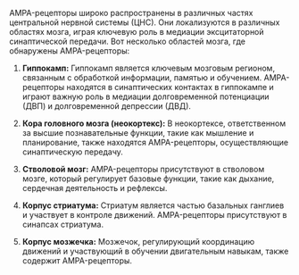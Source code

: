 AMPA-рецепторы широко распространены в различных частях центральной нервной системы (ЦНС). Они локализуются в различных областях мозга, играя ключевую роль в медиации эксцитаторной синаптической передачи. Вот несколько областей мозга, где обнаружены AMPA-рецепторы:

1. **Гиппокамп:** Гиппокамп является ключевым мозговым регионом, связанным с обработкой информации, памятью и обучением. AMPA-рецепторы находятся в синаптических контактах в гиппокампе и играют важную роль в медиации долговременной потенциации (ДВП) и долговременной депрессии (ДВД).
    
2. **Кора головного мозга (неокортекс):** В неокортексе, ответственном за высшие познавательные функции, такие как мышление и планирование, также находятся AMPA-рецепторы, осуществляющие синаптическую передачу.
    
3. **Стволовой мозг:** AMPA-рецепторы присутствуют в стволовом мозге, который регулирует базовые функции, такие как дыхание, сердечная деятельность и рефлексы.
    
4. **Корпус стриатума:** Стриатум является частью базальных ганглиев и участвует в контроле движений. AMPA-рецепторы присутствуют в синапсах стриатума.
    
5. **Корпус мозжечка:** Мозжечок, регулирующий координацию движений и участвующий в обучении двигательным навыкам, также содержит AMPA-рецепторы.